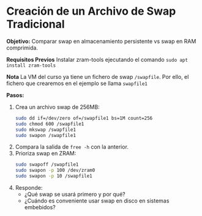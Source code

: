 # Creación de un Archivo de Swap Tradicional

**Objetivo:** Comparar swap en almacenamiento persistente vs swap en RAM comprimida.

**Requisitos Previos**  Instalar zram-tools ejecutando el comando ```sudo apt install zram-tools```

**Nota** La VM del curso ya tiene un fichero de swap ```/swapfile```. Por ello, el fichero que crearemos en el ejemplo se llama ```swapfile1```

**Pasos:**
1. Crea un archivo swap de 256MB:
   ```bash
   sudo dd if=/dev/zero of=/swapfile1 bs=1M count=256
   sudo chmod 600 /swapfile1
   sudo mkswap /swapfile1
   sudo swapon /swapfile1
   ```
2. Compara la salida de `free -h` con la anterior.
3. Prioriza swap en ZRAM:
   ```bash
   sudo swapoff /swapfile1
   sudo swapon -p 100 /dev/zram0
   sudo swapon -p 10 /swapfile1
   ```
4. Responde:
   - ¿Qué swap se usará primero y por qué?
   - ¿Cuándo es conveniente usar swap en disco en sistemas embebidos?